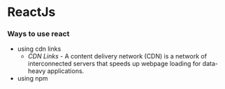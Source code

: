 # ReactJs

### Ways to use react
- using cdn links
    - *CDN Links* - A content delivery network (CDN) is a network of interconnected servers that speeds up webpage loading for data-heavy applications.
- using npm